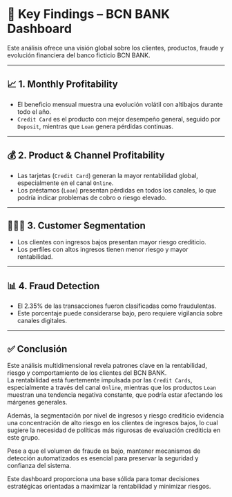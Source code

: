 # 📌 Key Findings – BCN BANK Dashboard

Este análisis ofrece una visión global sobre los clientes, productos, fraude y evolución financiera del banco ficticio BCN BANK.

---

## 📈 1. Monthly Profitability

- El beneficio mensual muestra una evolución volátil con altibajos durante todo el año.
- `Credit Card` es el producto con mejor desempeño general, seguido por `Deposit`, mientras que `Loan` genera pérdidas continuas.

---

## 💰 2. Product & Channel Profitability

- Las tarjetas (`Credit Card`) generan la mayor rentabilidad global, especialmente en el canal `Online`.
- Los préstamos (`Loan`) presentan pérdidas en todos los canales, lo que podría indicar problemas de cobro o riesgo elevado.

---

## 🧑‍🤝‍🧑 3. Customer Segmentation

- Los clientes con ingresos bajos presentan mayor riesgo crediticio.
- Los perfiles con altos ingresos tienen menor riesgo y mayor rentabilidad.

---

## 📊 4. Fraud Detection

- El 2.35% de las transacciones fueron clasificadas como fraudulentas.
- Este porcentaje puede considerarse bajo, pero requiere vigilancia sobre canales digitales.

---

## ✅ Conclusión

Este análisis multidimensional revela patrones clave en la rentabilidad, riesgo y comportamiento de los clientes del BCN BANK.  
La rentabilidad está fuertemente impulsada por las `Credit Cards`, especialmente a través del canal `Online`, mientras que los productos `Loan` muestran una tendencia negativa constante, que podría estar afectando los márgenes generales.

Además, la segmentación por nivel de ingresos y riesgo crediticio evidencia una concentración de alto riesgo en los clientes de ingresos bajos, lo cual sugiere la necesidad de políticas más rigurosas de evaluación crediticia en este grupo.

Pese a que el volumen de fraude es bajo, mantener mecanismos de detección automatizados es esencial para preservar la seguridad y confianza del sistema.

Este dashboard proporciona una base sólida para tomar decisiones estratégicas orientadas a maximizar la rentabilidad y minimizar riesgos.